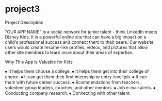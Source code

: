 # project3
Project Description

"OUR APP NAME" is a social network for junior talent - think LinkedIn meets Disney Kids. It is a powerful online site that can have a big impact on a child's professional success and connect them to their peers. Our website users would create resume-like profiles,  videos, and pictures that allow other site members to learn more about their areas of expertise.

Why This App is Valuable for Kids

⦁	It helps them choose a college.
⦁	It helps them get into their college of choice.
⦁	It can get them their first internship or entry-level job.
⦁	It can them with future career success.
⦁	Rcommendations from teachers, volunteer group leaders, coaches, and other mentors.
⦁	Job e-mail alerts.
⦁	Conducting company research.
⦁	Connecting with other talent.